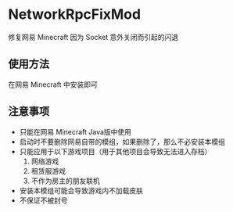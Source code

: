 # NetworkRpcFixMod
修复网易 Minecraft 因为 Socket 意外关闭而引起的闪退

## 使用方法
在网易 Minecraft 中安装即可

## 注意事项
- 只能在网易 Minecraft Java版中使用
- 启动时不要删除网易自带的模组，如果删除了，那么不必安装本模组
- 只能应用于以下游戏项目（用于其他项目会导致无法进入存档）
   1. 网络游戏
   2. 租赁服游戏
   3. 不作为房主的朋友联机
- 安装本模组可能会导致游戏内不加载皮肤
- 不保证不被封号